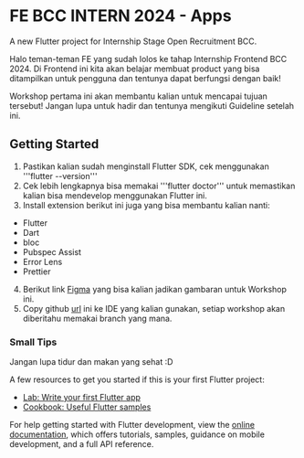 # FE BCC INTERN 2024 - Apps

A new Flutter project for Internship Stage Open Recruitment BCC.

Halo teman-teman FE yang sudah lolos ke tahap Internship Frontend BCC 2024. Di Frontend ini kita akan belajar membuat product yang bisa ditampilkan untuk pengguna dan tentunya dapat berfungsi dengan baik!

Workshop pertama ini akan membantu kalian untuk mencapai tujuan tersebut! Jangan lupa untuk hadir dan tentunya mengikuti Guideline setelah ini.

## Getting Started

1. Pastikan kalian sudah menginstall Flutter SDK, cek menggunakan '''flutter --version''' 
2. Cek lebih lengkapnya bisa memakai '''flutter doctor''' untuk memastikan kalian bisa mendevelop menggunakan Flutter ini.
3. Install extension berikut ini juga yang bisa membantu kalian nanti: 
 * Flutter
 * Dart
 * bloc
 * Pubspec Assist
 * Error Lens
 * Prettier
4. Berikut link [Figma](https://www.figma.com/file/YR6BYWLh6QK3SjfZiZS8iX/Internship-FE-BCC?type=design&node-id=0%3A1&mode=design&t=PlCBtsIkVft1Qloo-1) yang bisa kalian jadikan gambaran untuk Workshop ini.
5. Copy github [url](https://github.com/FE-BCC-2023/workshop-mobile.git) ini ke IDE yang kalian gunakan, setiap workshop akan diberitahu memakai branch yang mana.

### Small Tips

Jangan lupa tidur dan makan yang sehat :D


A few resources to get you started if this is your first Flutter project:

- [Lab: Write your first Flutter app](https://docs.flutter.dev/get-started/codelab)
- [Cookbook: Useful Flutter samples](https://docs.flutter.dev/cookbook)

For help getting started with Flutter development, view the
[online documentation](https://docs.flutter.dev/), which offers tutorials,
samples, guidance on mobile development, and a full API reference.
